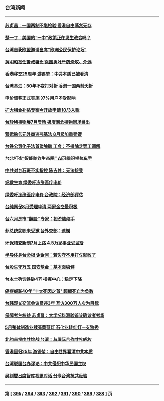 ### 台湾新闻
---
#### [苏贞昌：一国两制不堪检验 香港自由荡然无存](../../pages/ncid1349361/n13771207.md) 
#### [楚一丁：美国的“一中”政策正在发生改变吗？](../../pages/ncid1349361/n13770935.md) 
#### [台湾首获欧盟邀请出席“欧洲公民保护论坛”](../../pages/ncid1349361/n13770783.md) 
#### [黄明昭接任警政署长 徐国勇吁严防恐攻、介选](../../pages/ncid1349361/n13770864.md) 
#### [香港移交25周年 游锡堃：中共本质已被看清](../../pages/ncid1349361/n13770855.md) 
#### [台湾基进：50年不变打对折 香港一国两制夭折](../../pages/ncid1349361/n13770777.md) 
#### [电价调整正式实施 97%用户不受影响](../../pages/ncid1349361/n13770853.md) 
#### [扩大租金补贴专案今开放申请 10/3入账](../../pages/ncid1349361/n13770831.md) 
#### [台珍稀植物展7月登场 极度濒危植物同场展出](../../pages/ncid1349361/n13770813.md) 
#### [营运逾亿元外商违劳基法 8月起加重罚锾](../../pages/ncid1349361/n13770830.md) 
#### [台铁公司化子法首谈触礁 工会：不排除走罢工调解](../../pages/ncid1349361/n13770834.md) 
#### [台北打造“智能防诈生态圈” AI可辨识提款车手](../../pages/ncid1349361/n13770817.md) 
#### [中共对台石斑不实指控 陈吉仲：无法接受](../../pages/ncid1349361/n13770835.md) 
#### [拯救生命 绿委吁冻涨医疗电价](../../pages/ncid1349361/n13770837.md) 
#### [绿委吁冻涨医疗电价 台政院：经济部评估](../../pages/ncid1349361/n13770816.md) 
#### [台纯网保8月受理申请 两家金控最积极](../../pages/ncid1349361/n13770752.md) 
#### [台六月房市“翻脸” 专家：投资族缩手](../../pages/ncid1349361/n13770755.md) 
#### [菲总统就职未受邀 台外交部：遗憾](../../pages/ncid1349361/n13770776.md) 
#### [环保稽查新制7月上路 4.5万家事业受监督](../../pages/ncid1349361/n13770770.md) 
#### [半导体是台命根 谢金河：若失守不用打仗就败了](../../pages/ncid1349361/n13770759.md) 
#### [台股失守万五 国安基金：基本面稳健](../../pages/ncid1349361/n13770760.md) 
#### [台本土确诊跌破4万 指挥中心：稳定下降](../../pages/ncid1349361/n13770741.md) 
#### [癌症蝉联40年“十大死因之首” 超额死亡为负数](../../pages/ncid1349361/n13770742.md) 
#### [台韩观光交流会议睽违3年 互访300万人次为目标](../../pages/ncid1349361/n13770744.md) 
#### [保障考生权益 苏贞昌：大学分科测验首设确诊者考场](../../pages/ncid1349361/n13770745.md) 
#### [5月整体制造业续亮黄蓝灯 石化业转红灯一支独秀](../../pages/ncid1349361/n13770720.md) 
#### [北约首提中共挑战 台湾：与国际合作共抗威权](../../pages/ncid1349361/n13770572.md) 
#### [香港回归25年 游锡堃：自由世界看清中共本质](../../pages/ncid1349361/n13770524.md) 
#### [台湾驳国台办谬论：中共侵犯中华民国主权](../../pages/ncid1349361/n13770431.md) 
#### [吴钊燮出席智库视讯对话 分享台湾抗共经验](../../pages/ncid1349361/n13770047.md) 

---
#### 第 [ [395](./395.md) / [394](./394.md) / [393](./393.md) / [392](./392.md) / [391](./391.md) / [390](./390.md) / [389](./389.md) / [388](./388.md) ] 页

